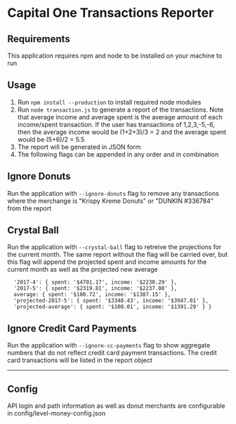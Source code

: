 # Capital One Transactions Reporter

## Requirements
This application requires npm and node to be installed on your machine to run

## Usage

1. Run ```npm install --production``` to install required node modules
2. Run ```node transaction.js``` to generate a report of the transactions. Note that average income and average spent is the average amount of each income/spent transaction. If the user has transactions of 1,2,3,-5,-6, then the average income would be (1+2+3)/3 = 2 and the average spent would be (5+6)/2 = 5.5
3. The report will be generated in JSON form
4. The following flags can be appended in any order and in combination 

## Ignore Donuts
Run the application with ```--ignore-donuts``` flag to remove any transactions where the merchange is "Krispy Kreme Donuts" or "DUNKIN #336784" from the report

## Crystal Ball
Run the application with ```--crystal-ball``` flag to retreive the projections for the current month. The same report without the flag will be carried over, but this flag will append the projected spent and income amounts for the current month as well as the projected new average

```
  '2017-4': { spent: '$4701.17', income: '$2230.29' },
  '2017-5': { spent: '$2319.81', income: '$2237.08' },
  average: { spent: '$100.72', income: '$1387.15' },
  'projected-2017-5': { spent: '$3340.43', income: '$3947.01' },
  'projected-average': { spent: '$100.01', income: '$1391.29' } }
```

## Ignore Credit Card Payments
Run the application with ```--ignore-cc-payments``` flag to show aggregate numbers that do not reflect credit card payment transactions. The credit card transactions will be listed in the report object 

----

## Config
API login and path information as well as donut merchants are configurable in config/level-money-config.json